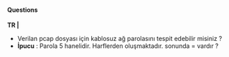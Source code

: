 #### Questions

**TR |** 
* Verilan pcap dosyası için kablosuz ağ parolasını tespit edebilir misiniz ?
* **İpucu** : Parola 5 hanelidir. Harflerden oluşmaktadır. sonunda = vardır ?
